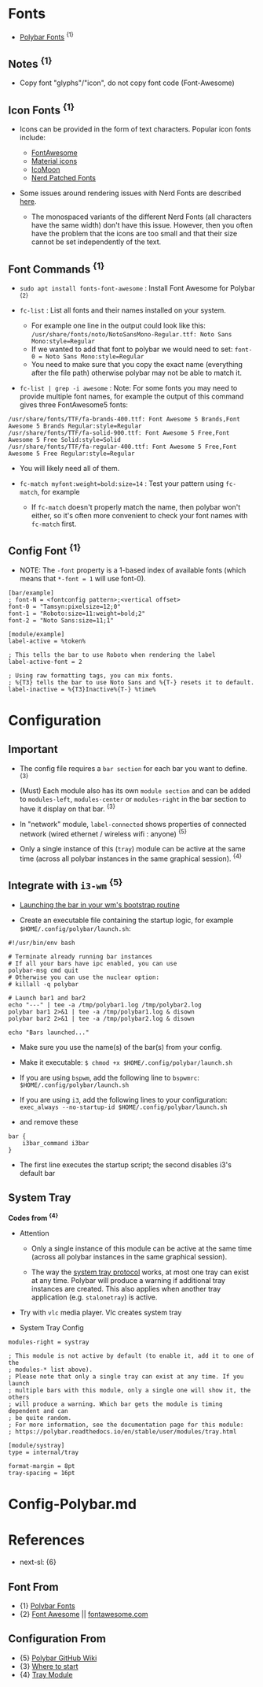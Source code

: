 # Fonts

* [Polybar Fonts](https://github.com/polybar/polybar/wiki/Fonts) <sup>{1}</sup>

## Notes <sup>{1}</sup>

* Copy font "glyphs"/"icon", do not copy font code (Font-Awesome)

## Icon Fonts <sup>{1}</sup>

* Icons can be provided in the form of text characters. Popular icon fonts include:
  * [FontAwesome](https://fontawesome.com/)
  * [Material icons](https://material.io/icons/)
  * [IcoMoon](https://icomoon.io/app/#/select/library)
  * [Nerd Patched Fonts](https://github.com/ryanoasis/nerd-fonts)

* Some issues around rendering issues with Nerd Fonts are described [here](https://polybar.readthedocs.io/user/fonts/nerd-fonts.html).
  * The monospaced variants of the different Nerd Fonts (all characters have the same width) don't have this issue. However, then you often have the problem that the icons are too small and that their size cannot be set independently of the text.

## Font Commands <sup>{1}</sup>

* `sudo apt install fonts-font-awesome` : Install Font Awesome for Polybar <sup>{2}</sup>

* `fc-list` : List all fonts and their names installed on your system.
  * For example one line in the output could look like this: `/usr/share/fonts/noto/NotoSansMono-Regular.ttf: Noto Sans Mono:style=Regular`
  * If we wanted to add that font to polybar we would need to set: `font-0 = Noto Sans Mono:style=Regular`
  * You need to make sure that you copy the exact name (everything after the file path) otherwise polybar may not be able to match it.

* `fc-list | grep -i awesome` : Note: For some fonts you may need to provide multiple font names, for example the output of this command gives three FontAwesome5 fonts:
```shell
/usr/share/fonts/TTF/fa-brands-400.ttf: Font Awesome 5 Brands,Font Awesome 5 Brands Regular:style=Regular
/usr/share/fonts/TTF/fa-solid-900.ttf: Font Awesome 5 Free,Font Awesome 5 Free Solid:style=Solid
/usr/share/fonts/TTF/fa-regular-400.ttf: Font Awesome 5 Free,Font Awesome 5 Free Regular:style=Regular
```
  * You will likely need all of them.

* `fc-match myfont:weight=bold:size=14` : Test your pattern using `fc-match`, for example
  * If `fc-match` doesn't properly match the name, then polybar won't either, so it's often more convenient to check your font names with `fc-match` first.

## Config Font <sup>{1}</sup>

* NOTE: The `-font` property is a 1-based index of available fonts (which means that `*-font = 1` will use font-0).
```shell
[bar/example]
; font-N = <fontconfig pattern>;<vertical offset>
font-0 = "Tamsyn:pixelsize=12;0"
font-1 = "Roboto:size=11:weight=bold;2"
font-2 = "Noto Sans:size=11;1"

[module/example]
label-active = %token%

; This tells the bar to use Roboto when rendering the label
label-active-font = 2

; Using raw formatting tags, you can mix fonts.
; %{T3} tells the bar to use Noto Sans and %{T-} resets it to default.
label-inactive = %{T3}Inactive%{T-} %time%
```

# Configuration

## Important

* The config file requires a `bar section` for each bar you want to define. <sup>{3}</sup>

* (Must) Each module also has its own `module section` and can be added to `modules-left`, `modules-center` or `modules-right` in the bar section to have it display on that bar. <sup>{3}</sup>

* In "network" module, `label-connected` shows properties of connected network (wired ethernet / wireless wifi : anyone) <sup>{5}</sup>

* Only a single instance of this (`tray`) module can be active at the same time (across all polybar instances in the same graphical session). <sup>{4}</sup>

## Integrate with `i3-wm` <sup>{5}</sup>

* [Launching the bar in your wm's bootstrap routine](https://github.com/polybar/polybar/wiki#launching-the-bar-in-your-wms-bootstrap-routine)

* Create an executable file containing the startup logic, for example `$HOME/.config/polybar/launch.sh`:
```shell
#!/usr/bin/env bash

# Terminate already running bar instances
# If all your bars have ipc enabled, you can use 
polybar-msg cmd quit
# Otherwise you can use the nuclear option:
# killall -q polybar

# Launch bar1 and bar2
echo "---" | tee -a /tmp/polybar1.log /tmp/polybar2.log
polybar bar1 2>&1 | tee -a /tmp/polybar1.log & disown
polybar bar2 2>&1 | tee -a /tmp/polybar2.log & disown

echo "Bars launched..."
```

* Make sure you use the name(s) of the bar(s) from your config.

* Make it executable: `$ chmod +x $HOME/.config/polybar/launch.sh`

* If you are using `bspwm`, add the following line to `bspwmrc`: `$HOME/.config/polybar/launch.sh`

* If you are using `i3`, add the following lines to your configuration: `exec_always --no-startup-id $HOME/.config/polybar/launch.sh`

* and remove these
```shell
bar {
    i3bar_command i3bar
}
```

* The first line executes the startup script; the second disables i3's default bar

## System Tray

**Codes from <sup>{4}</sup>**

* Attention

  * Only a single instance of this module can be active at the same time (across all polybar instances in the same graphical session).
  
  * The way the [system tray protocol](https://specifications.freedesktop.org/systemtray-spec/systemtray-spec-latest.html) works, at most one tray can exist at any time. Polybar will produce a warning if additional tray instances are created. This also applies when another tray application (e.g. `stalonetray`) is active.

* Try with `vlc` media player. Vlc creates system tray

* System Tray Config
```shell
modules-right = systray

; This module is not active by default (to enable it, add it to one of the
; modules-* list above).
; Please note that only a single tray can exist at any time. If you launch
; multiple bars with this module, only a single one will show it, the others
; will produce a warning. Which bar gets the module is timing dependent and can
; be quite random.
; For more information, see the documentation page for this module:
; https://polybar.readthedocs.io/en/stable/user/modules/tray.html

[module/systray]
type = internal/tray

format-margin = 8pt
tray-spacing = 16pt
```

# Config-Polybar.md

# References

* next-sl: {6}

## Font From

* {1} [Polybar Fonts](https://github.com/polybar/polybar/wiki/Fonts)
* {2} [Font Awesome](http://fontawesome.io) || [fontawesome.com](https://fontawesome.com/)

## Configuration From

* {5} [Polybar GitHub Wiki](https://github.com/polybar/polybar/wiki)
* {3} [Where to start](https://github.com/polybar/polybar/wiki#where-to-start)
* {4} [Tray Module](https://polybar.readthedocs.io/en/stable/user/modules/tray.html)
